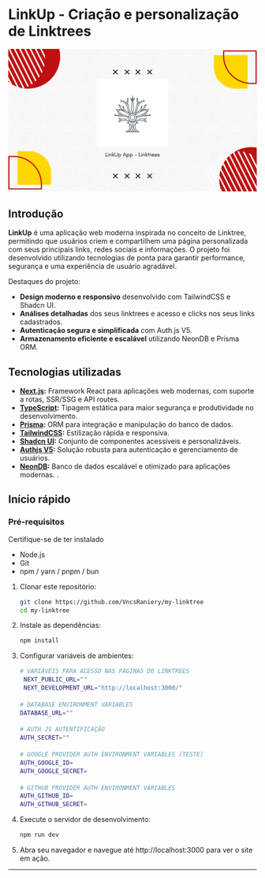 <h1 align="start">
  LinkUp - Criação e personalização de Linktrees
</h1>

<img width="1280" alt="LinkUp Thumbnail" src="/public/assets/Banner.png">

## Introdução

**LinkUp** é uma aplicação web moderna inspirada no conceito de Linktree, permitindo que usuários criem e compartilhem uma página personalizada com seus principais links, redes sociais e informações. O projeto foi desenvolvido utilizando tecnologias de ponta para garantir performance, segurança e uma experiência de usuário agradável.

Destaques do projeto:

- **Design moderno e responsivo** desenvolvido com TailwindCSS e Shadcn UI.
- **Análises detalhadas** dos seus linktrees e acesso e clicks nos seus links cadastrados.
- **Autenticação segura e simplificada** com Auth.js V5.
- **Armazenamento eficiente e escalável** utilizando NeonDB e Prisma ORM.

## Tecnologias utilizadas

- **[Next.js](https://nextjs.org/):** Framework React para aplicações web modernas, com suporte a rotas, SSR/SSG e API routes.
- **[TypeScript]():** Tipagem estática para maior segurança e produtividade no desenvolvimento.
- **[Prisma](https://www.prisma.io/):** ORM para integração e manipulação do banco de dados.
- **[TailwindCSS](https://tailwindcss.com/):** Estilização rápida e responsiva.
- **[Shadcn UI](https://ui.shadcn.dev/):** Conjunto de componentes acessíveis e personalizáveis.
- **[Authjs V5](https://authjs.dev/):** Solução robusta para autenticação e gerenciamento de usuários.
- **[NeonDB](https://console.neon.tech/):** Banco de dados escalável e otimizado para aplicações modernas. .

## Início rápido

### Pré-requisitos

Certifique-se de ter instalado

- Node.js
- Git
- npm / yarn / pnpm / bun

1. Clonar este repositório:

   ```bash
   git clone https://github.com/VncsRaniery/my-linktree
   cd my-linktree
   ```

2. Instale as dependências:
   ```bash
   npm install
   ```
3. Configurar variáveis de ​ambientes:

   ```bash
   # VARIÁVEIS PARA ACESSO NAS PÁGINAS DO LINKTREES
    NEXT_PUBLIC_URL=""
    NEXT_DEVELOPMENT_URL="http://localhost:3000/"

   # DATABASE ENVIRONMENT VARIABLES
   DATABASE_URL=""

   # AUTH JS AUTENTIFICAÇÃO
   AUTH_SECRET=""

   # GOOGLE PROVIDER AUTH ENVIRONMENT VARIABLES (TESTE)
   AUTH_GOOGLE_ID=
   AUTH_GOOGLE_SECRET=

   # GITHUB PROVIDER AUTH ENVIRONMENT VARIABLES
   AUTH_GITHUB_ID=
   AUTH_GITHUB_SECRET=

   ```

4. Execute o servidor de desenvolvimento:
   ```bash
   npm run dev
   ```
5. Abra seu navegador e navegue até http://localhost:3000 para ver o site em ação.

---

